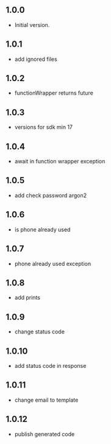 ## 1.0.0

- Initial version.

## 1.0.1

- add ignored files

## 1.0.2

- functionWrapper returns future


## 1.0.3

- versions for sdk min 17

## 1.0.4

- await in function wrapper exception

## 1.0.5

- add check password argon2

## 1.0.6

- is phone already used

## 1.0.7

- phone already used exception

## 1.0.8

- add prints

## 1.0.9

- change status code

## 1.0.10

- add status code in response

## 1.0.11

- change email to template

## 1.0.12

- publish generated code